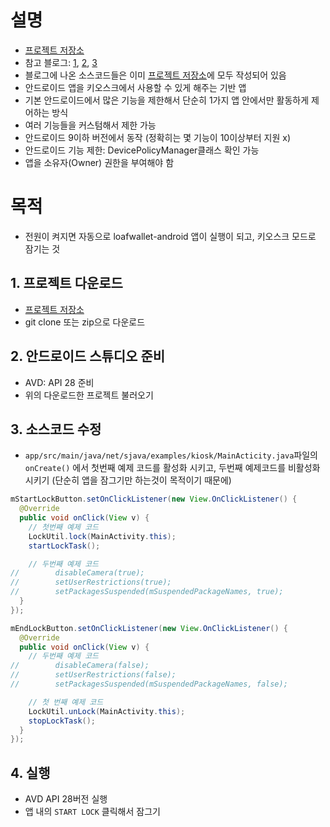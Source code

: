 # 설명
- [프로젝트 저장소]
- 참고 블로그: [1], [2], [3]
- 블로그에 나온 소스코드들은 이미 [프로젝트 저장소]에 모두 작성되어 있음
- 안드로이드 앱을 키오스크에서 사용할 수 있게 해주는 기반 앱
- 기본 안드로이드에서 많은 기능을 제한해서 단순히 1가지 앱 안에서만 활동하게 제어하는 방식
- 여러 기능들을 커스텀해서 제한 가능
- 안드로이드 9이하 버전에서 동작 (정확히는 몇 기능이 10이상부터 지원 x)
- 안드로이드 기능 제한: DevicePolicyManager클래스 확인 가능
- 앱을 소유자(Owner) 권한을 부여해야 함

# 목적
- 전원이 켜지면 자동으로 loafwallet-android 앱이 실행이 되고, 키오스크 모드로 잠기는 것

## 1. 프로젝트 다운로드
- [프로젝트 저장소]
- git clone 또는 zip으로 다운로드

## 2. 안드로이드 스튜디오 준비
- AVD: API 28 준비
- 위의 다운로드한 프로젝트 불러오기

## 3. 소스코드 수정
- `app/src/main/java/net/sjava/examples/kiosk/MainActicity.java`파일의 `onCreate()` 에서 첫번째 예제 코드를 활성화 시키고,
두번째 예제코드를 비활성화 시키기 (단순히 앱을 잠그기만 하는것이 목적이기 때문에)
```java
mStartLockButton.setOnClickListener(new View.OnClickListener() {
  @Override
  public void onClick(View v) {
    // 첫번째 예제 코드
    LockUtil.lock(MainActivity.this);
    startLockTask();

    // 두번째 예제 코드
//        disableCamera(true);
//        setUserRestrictions(true);
//        setPackagesSuspended(mSuspendedPackageNames, true);
  }
});

mEndLockButton.setOnClickListener(new View.OnClickListener() {
  @Override
  public void onClick(View v) {
    // 두번째 예제 코드
//        disableCamera(false);
//        setUserRestrictions(false);
//        setPackagesSuspended(mSuspendedPackageNames, false);

    // 첫 번째 예제 코드
    LockUtil.unLock(MainActivity.this);
    stopLockTask();
  }
});
```

## 4. 실행
- AVD API 28버전 실행
- 앱 내의 `START LOCK` 클릭해서 잠그기










[프로젝트 저장소]: https://github.com/mcsong/SimpleKioskDemo
[1]: http://sjava.net/2020/05/%EC%95%88%EB%93%9C%EB%A1%9C%EC%9D%B4%EB%93%9C-%ED%82%A4%EC%98%A4%EC%8A%A4%ED%81%ACkiosk-%EC%95%B1-%EA%B0%9C%EB%B0%9C-1-3/
[2]: http://sjava.net/2020/05/%EC%95%88%EB%93%9C%EB%A1%9C%EC%9D%B4%EB%93%9C-%ED%82%A4%EC%98%A4%EC%8A%A4%ED%81%ACkiosk-%EC%95%B1-%EA%B0%9C%EB%B0%9C-2-3/
[3]: http://sjava.net/2020/05/%EC%95%88%EB%93%9C%EB%A1%9C%EC%9D%B4%EB%93%9C-%ED%82%A4%EC%98%A4%EC%8A%A4%ED%81%ACkiosk-%EC%95%B1-%EA%B0%9C%EB%B0%9C-3-3/
